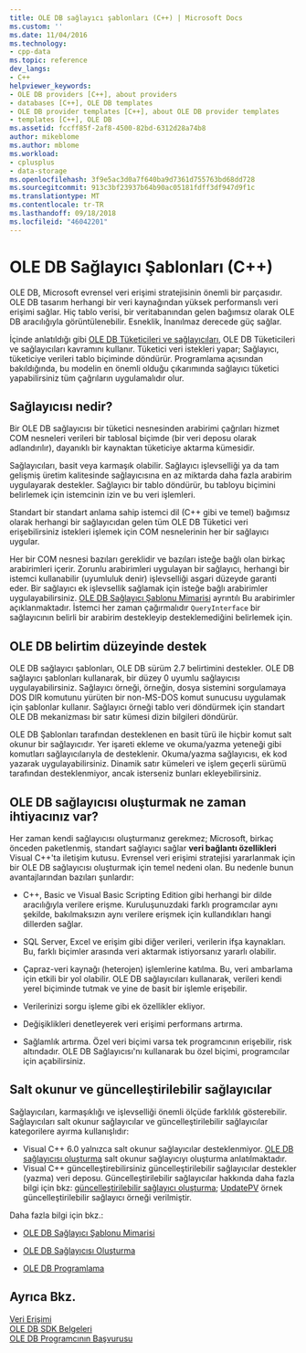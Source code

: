 ```yaml
---
title: OLE DB sağlayıcı şablonları (C++) | Microsoft Docs
ms.custom: ''
ms.date: 11/04/2016
ms.technology:
- cpp-data
ms.topic: reference
dev_langs:
- C++
helpviewer_keywords:
- OLE DB providers [C++], about providers
- databases [C++], OLE DB templates
- OLE DB provider templates [C++], about OLE DB provider templates
- templates [C++], OLE DB
ms.assetid: fccff85f-2af8-4500-82bd-6312d28a74b8
author: mikeblome
ms.author: mblome
ms.workload:
- cplusplus
- data-storage
ms.openlocfilehash: 3f9e5ac3d0a7f640ba9d7361d755763bd68dd728
ms.sourcegitcommit: 913c3bf23937b64b90ac05181fdff3df947d9f1c
ms.translationtype: MT
ms.contentlocale: tr-TR
ms.lasthandoff: 09/18/2018
ms.locfileid: "46042201"
---
```

# <a name="ole-db-provider-templates-c"></a>OLE DB Sağlayıcı Şablonları (C++)

OLE DB, Microsoft evrensel veri erişimi stratejisinin önemli bir parçasıdır. OLE DB tasarım herhangi bir veri kaynağından yüksek performanslı veri erişimi sağlar. Hiç tablo verisi, bir veritabanından gelen bağımsız olarak OLE DB aracılığıyla görüntülenebilir. Esneklik, İnanılmaz derecede güç sağlar.  
  
İçinde anlatıldığı gibi [OLE DB Tüketicileri ve sağlayıcıları](../../data/oledb/ole-db-consumers-and-providers.md), OLE DB Tüketicileri ve sağlayıcıları kavramını kullanır. Tüketici veri istekleri yapar; Sağlayıcı, tüketiciye verileri tablo biçiminde döndürür. Programlama açısından bakıldığında, bu modelin en önemli olduğu çıkarımında sağlayıcı tüketici yapabilirsiniz tüm çağrıların uygulamalıdır olur.  
  
## <a name="what-is-a-provider"></a>Sağlayıcısı nedir?  

Bir OLE DB sağlayıcısı bir tüketici nesnesinden arabirimi çağrıları hizmet COM nesneleri verileri bir tablosal biçimde (bir veri deposu olarak adlandırılır), dayanıklı bir kaynaktan tüketiciye aktarma kümesidir.  
  
Sağlayıcıları, basit veya karmaşık olabilir. Sağlayıcı işlevselliği ya da tam gelişmiş üretim kalitesinde sağlayıcısına en az miktarda daha fazla arabirim uygulayarak destekler. Sağlayıcı bir tablo döndürür, bu tabloyu biçimini belirlemek için istemcinin izin ve bu veri işlemleri.  
  
Standart bir standart anlama sahip istemci dil (C++ gibi ve temel) bağımsız olarak herhangi bir sağlayıcıdan gelen tüm OLE DB Tüketici veri erişebilirsiniz istekleri işlemek için COM nesnelerinin her bir sağlayıcı uygular.  
  
Her bir COM nesnesi bazıları gereklidir ve bazıları isteğe bağlı olan birkaç arabirimleri içerir. Zorunlu arabirimleri uygulayan bir sağlayıcı, herhangi bir istemci kullanabilir (uyumluluk denir) işlevselliği asgari düzeyde garanti eder. Bir sağlayıcı ek işlevsellik sağlamak için isteğe bağlı arabirimler uygulayabilirsiniz. [OLE DB Sağlayıcı Şablonu Mimarisi](../../data/oledb/ole-db-provider-template-architecture.md) ayrıntılı Bu arabirimler açıklanmaktadır. İstemci her zaman çağırmalıdır `QueryInterface` bir sağlayıcının belirli bir arabirim destekleyip desteklemediğini belirlemek için.  
  
## <a name="ole-db-specification-level-support"></a>OLE DB belirtim düzeyinde destek  

OLE DB sağlayıcı şablonları, OLE DB sürüm 2.7 belirtimini destekler. OLE DB sağlayıcı şablonları kullanarak, bir düzey 0 uyumlu sağlayıcısı uygulayabilirsiniz. Sağlayıcı örneği, örneğin, dosya sistemini sorgulamaya DOS DIR komutunu yürüten bir non-MS-DOS komut sunucusu uygulamak için şablonlar kullanır. Sağlayıcı örneği tablo veri döndürmek için standart OLE DB mekanizması bir satır kümesi dizin bilgileri döndürür.  
  
OLE DB Şablonları tarafından desteklenen en basit türü ile hiçbir komut salt okunur bir sağlayıcıdır. Yer işareti ekleme ve okuma/yazma yeteneği gibi komutları sağlayıcılarıyla de desteklenir. Okuma/yazma sağlayıcısı, ek kod yazarak uygulayabilirsiniz. Dinamik satır kümeleri ve işlem geçerli sürümü tarafından desteklenmiyor, ancak isterseniz bunları ekleyebilirsiniz.  
  
## <a name="when-do-you-need-to-create-an-ole-db-provider"></a>OLE DB sağlayıcısı oluşturmak ne zaman ihtiyacınız var?  

Her zaman kendi sağlayıcısı oluşturmanız gerekmez; Microsoft, birkaç önceden paketlenmiş, standart sağlayıcı sağlar **veri bağlantı özellikleri** Visual C++'ta iletişim kutusu. Evrensel veri erişimi stratejisi yararlanmak için bir OLE DB sağlayıcısı oluşturmak için temel nedeni olan. Bu nedenle bunun avantajlarından bazıları şunlardır:  
  
- C++, Basic ve Visual Basic Scripting Edition gibi herhangi bir dilde aracılığıyla verilere erişme. Kuruluşunuzdaki farklı programcılar aynı şekilde, bakılmaksızın aynı verilere erişmek için kullandıkları hangi dillerden sağlar.  
  
- SQL Server, Excel ve erişim gibi diğer verileri, verilerin ifşa kaynakları. Bu, farklı biçimler arasında veri aktarmak istiyorsanız yararlı olabilir.  
  
- Çapraz-veri kaynağı (heterojen) işlemlerine katılma. Bu, veri ambarlama için etkili bir yol olabilir. OLE DB sağlayıcıları kullanarak, verileri kendi yerel biçiminde tutmak ve yine de basit bir işlemle erişebilir.  
  
- Verilerinizi sorgu işleme gibi ek özellikler ekliyor.  
  
- Değişiklikleri denetleyerek veri erişimi performans artırma.  
  
- Sağlamlık artırma. Özel veri biçimi varsa tek programcının erişebilir, risk altındadır. OLE DB Sağlayıcısı'nı kullanarak bu özel biçimi, programcılar için açabilirsiniz.  
  
## <a name="read-only-and-updatable-providers"></a>Salt okunur ve güncelleştirilebilir sağlayıcılar  

Sağlayıcıları, karmaşıklığı ve işlevselliği önemli ölçüde farklılık gösterebilir. Sağlayıcıları salt okunur sağlayıcılar ve güncelleştirilebilir sağlayıcılar kategorilere ayırma kullanışlıdır:  
  
- Visual C++ 6.0 yalnızca salt okunur sağlayıcılar desteklenmiyor. [OLE DB sağlayıcısı oluşturma](../../data/oledb/creating-an-ole-db-provider.md) salt okunur sağlayıcıyı oluşturma anlatılmaktadır.  
- Visual C++ güncelleştirebilirsiniz güncelleştirilebilir sağlayıcılar destekler (yazma) veri deposu. Güncelleştirilebilir sağlayıcılar hakkında daha fazla bilgi için bkz: [güncelleştirilebilir sağlayıcı oluşturma](../../data/oledb/creating-an-updatable-provider.md); [UpdatePV](https://github.com/Microsoft/VCSamples/tree/master/VC2010Samples/ATL/OLEDB/Provider/UPDATEPV) örnek güncelleştirilebilir sağlayıcı örneği verilmiştir.  
  
Daha fazla bilgi için bkz.:  
  
- [OLE DB Sağlayıcı Şablonu Mimarisi](../../data/oledb/ole-db-provider-template-architecture.md)  
  
- [OLE DB Sağlayıcısı Oluşturma](../../data/oledb/creating-an-ole-db-provider.md)  
  
- [OLE DB Programlama](../../data/oledb/ole-db-programming.md)  
  
## <a name="see-also"></a>Ayrıca Bkz.  

[Veri Erişimi](../data-access-in-cpp.md)<br/>
[OLE DB SDK Belgeleri](/previous-versions/windows/desktop/ms722784\(v=vs.85\))   
[OLE DB Programcının Başvurusu](/previous-versions/windows/desktop/ms713643\(v=vs.85\))